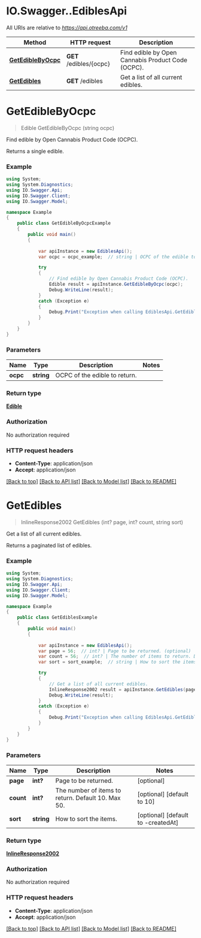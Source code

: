 # IO.Swagger..EdiblesApi

All URIs are relative to *https://api.otreeba.com/v1*

Method | HTTP request | Description
------------- | ------------- | -------------
[**GetEdibleByOcpc**](EdiblesApi.md#getediblebyocpc) | **GET** /edibles/{ocpc} | Find edible by Open Cannabis Product Code (OCPC).
[**GetEdibles**](EdiblesApi.md#getedibles) | **GET** /edibles | Get a list of all current edibles.


<a name="getediblebyocpc"></a>
# **GetEdibleByOcpc**
> Edible GetEdibleByOcpc (string ocpc)

Find edible by Open Cannabis Product Code (OCPC).

Returns a single edible.

### Example
```csharp
using System;
using System.Diagnostics;
using IO.Swagger.Api;
using IO.Swagger.Client;
using IO.Swagger.Model;

namespace Example
{
    public class GetEdibleByOcpcExample
    {
        public void main()
        {
            
            var apiInstance = new EdiblesApi();
            var ocpc = ocpc_example;  // string | OCPC of the edible to return.

            try
            {
                // Find edible by Open Cannabis Product Code (OCPC).
                Edible result = apiInstance.GetEdibleByOcpc(ocpc);
                Debug.WriteLine(result);
            }
            catch (Exception e)
            {
                Debug.Print("Exception when calling EdiblesApi.GetEdibleByOcpc: " + e.Message );
            }
        }
    }
}
```

### Parameters

Name | Type | Description  | Notes
------------- | ------------- | ------------- | -------------
 **ocpc** | **string**| OCPC of the edible to return. | 

### Return type

[**Edible**](Edible.md)

### Authorization

No authorization required

### HTTP request headers

 - **Content-Type**: application/json
 - **Accept**: application/json

[[Back to top]](#) [[Back to API list]](../README.md#documentation-for-api-endpoints) [[Back to Model list]](../README.md#documentation-for-models) [[Back to README]](../README.md)

<a name="getedibles"></a>
# **GetEdibles**
> InlineResponse2002 GetEdibles (int? page, int? count, string sort)

Get a list of all current edibles.

Returns a paginated list of edibles.

### Example
```csharp
using System;
using System.Diagnostics;
using IO.Swagger.Api;
using IO.Swagger.Client;
using IO.Swagger.Model;

namespace Example
{
    public class GetEdiblesExample
    {
        public void main()
        {
            
            var apiInstance = new EdiblesApi();
            var page = 56;  // int? | Page to be returned. (optional) 
            var count = 56;  // int? | The number of items to return. Default 10. Max 50. (optional)  (default to 10)
            var sort = sort_example;  // string | How to sort the items. (optional)  (default to -createdAt)

            try
            {
                // Get a list of all current edibles.
                InlineResponse2002 result = apiInstance.GetEdibles(page, count, sort);
                Debug.WriteLine(result);
            }
            catch (Exception e)
            {
                Debug.Print("Exception when calling EdiblesApi.GetEdibles: " + e.Message );
            }
        }
    }
}
```

### Parameters

Name | Type | Description  | Notes
------------- | ------------- | ------------- | -------------
 **page** | **int?**| Page to be returned. | [optional] 
 **count** | **int?**| The number of items to return. Default 10. Max 50. | [optional] [default to 10]
 **sort** | **string**| How to sort the items. | [optional] [default to -createdAt]

### Return type

[**InlineResponse2002**](InlineResponse2002.md)

### Authorization

No authorization required

### HTTP request headers

 - **Content-Type**: application/json
 - **Accept**: application/json

[[Back to top]](#) [[Back to API list]](../README.md#documentation-for-api-endpoints) [[Back to Model list]](../README.md#documentation-for-models) [[Back to README]](../README.md)

